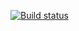 [![Build status](https://ci.appveyor.com/api/projects/status/v4xxew8sk5edwhc4/branch/master?svg=true)](https://ci.appveyor.com/project/Musppelheim/carddelivery/branch/master)
